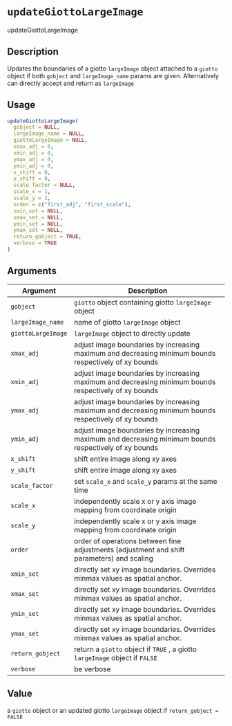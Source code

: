 # `updateGiottoLargeImage`

updateGiottoLargeImage


## Description

Updates the boundaries of a giotto `largeImage` object attached to
 a `giotto` object if both `gobject` and `largeImage_name` params
 are given. Alternatively can directly accept and return as `largeImage`


## Usage

```r
updateGiottoLargeImage(
  gobject = NULL,
  largeImage_name = NULL,
  giottoLargeImage = NULL,
  xmax_adj = 0,
  xmin_adj = 0,
  ymax_adj = 0,
  ymin_adj = 0,
  x_shift = 0,
  y_shift = 0,
  scale_factor = NULL,
  scale_x = 1,
  scale_y = 1,
  order = c("first_adj", "first_scale"),
  xmin_set = NULL,
  xmax_set = NULL,
  ymin_set = NULL,
  ymax_set = NULL,
  return_gobject = TRUE,
  verbose = TRUE
)
```


## Arguments

Argument      |Description
------------- |----------------
`gobject`     |     `giotto` object containing giotto `largeImage` object
`largeImage_name`     |     name of giotto `largeImage` object
`giottoLargeImage`     |     `largeImage` object to directly update
`xmax_adj`     |     adjust image boundaries by increasing maximum and decreasing minimum bounds respectively of xy bounds
`xmin_adj`     |     adjust image boundaries by increasing maximum and decreasing minimum bounds respectively of xy bounds
`ymax_adj`     |     adjust image boundaries by increasing maximum and decreasing minimum bounds respectively of xy bounds
`ymin_adj`     |     adjust image boundaries by increasing maximum and decreasing minimum bounds respectively of xy bounds
`x_shift`     |     shift entire image along xy axes
`y_shift`     |     shift entire image along xy axes
`scale_factor`     |     set `scale_x` and `scale_y` params at the same time
`scale_x`     |     independently scale x or y axis image mapping from coordinate origin
`scale_y`     |     independently scale x or y axis image mapping from coordinate origin
`order`     |     order of operations between fine adjustments (adjustment and shift parameters) and scaling
`xmin_set`     |     directly set xy image boundaries. Overrides minmax values as spatial anchor.
`xmax_set`     |     directly set xy image boundaries. Overrides minmax values as spatial anchor.
`ymin_set`     |     directly set xy image boundaries. Overrides minmax values as spatial anchor.
`ymax_set`     |     directly set xy image boundaries. Overrides minmax values as spatial anchor.
`return_gobject`     |     return a `giotto` object if `TRUE` , a giotto `largeImage` object if `FALSE`
`verbose`     |     be verbose


## Value

a `giotto` object or an updated giotto `largeImage` object if
  `return_gobject = FALSE`


